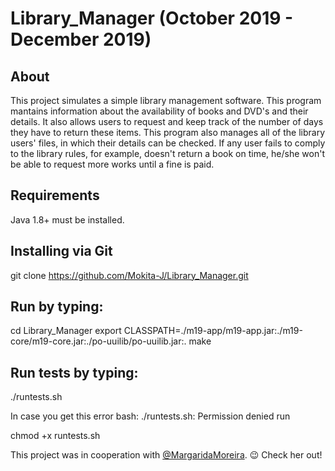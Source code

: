# Library_Manager (October 2019 - December 2019)

## About
This project simulates a simple library management software. This program mantains information about the availability of books and DVD's and their details. It also allows users to request and keep track of the number of days they have to return these items. This program also manages all of the library users' files, in which their details can be checked. If any user fails to comply to the library rules, for example, doesn't return a book on time, he/she won't be able to request more works until a fine is paid.

## Requirements
Java 1.8+ must be installed.

## Installing via Git
git clone https://github.com/Mokita-J/Library_Manager.git


## Run by typing:
cd Library_Manager
export CLASSPATH=./m19-app/m19-app.jar:./m19-core/m19-core.jar:./po-uuilib/po-uuilib.jar:.
make


## Run tests by typing:
./runtests.sh

In case you get this error bash: ./runtests.sh: Permission denied run

chmod +x runtests.sh

This project was in cooperation with [@MargaridaMoreira](https://github.com/MargaridaMoreira). :wink: Check her out!
